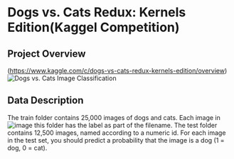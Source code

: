 # Dogs vs. Cats Redux: Kernels Edition(Kaggel Competition)

## Project Overview
(https://www.kaggle.com/c/dogs-vs-cats-redux-kernels-edition/overview)
![Dogs vs. Cats Image Classification](https://storage.googleapis.com/kaggle-media/competitions/kaggle/3362/media/woof_meow.jpg)



## Data Description
The train folder contains 25,000 images of dogs and cats. Each image in![image](https://github.com/YumiData/Neural_Network_Image_Classification/assets/118282647/db9f3440-0bf4-4761-929d-4e4460178e4b)
 this folder has the label as part of the filename. The test folder contains 12,500 images, named according to a numeric id. For each image in the test set, you should predict a probability that the image is a dog (1 = dog, 0 = cat).

